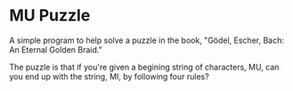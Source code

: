 MU Puzzle
========

A simple program to help solve a puzzle in the book, "Gödel, Escher, Bach: An Eternal Golden Braid."

The puzzle is that if you're given a begining string of characters, MU, can you end up with the string, MI, by following four rules?
